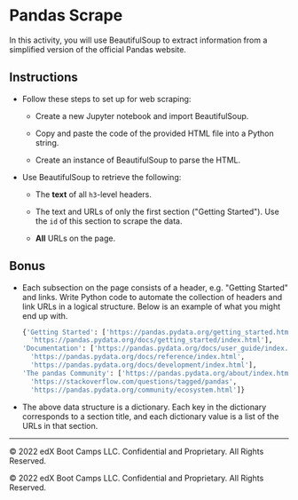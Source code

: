 # Pandas Scrape

In this activity, you will use BeautifulSoup to extract information from a simplified version of the official Pandas website.

## Instructions

* Follow these steps to set up for web scraping:

  * Create a new Jupyter notebook and import BeautifulSoup.
  
  * Copy and paste the code of the provided HTML file into a Python string.

  * Create an instance of BeautifulSoup to parse the HTML.

* Use BeautifulSoup to retrieve the following:

  * The **text** of all `h3`-level headers.

  * The text and URLs of only the first section ("Getting Started"). Use the `id` of this section to scrape the data.

  * **All** URLs on the page.

## Bonus

* Each subsection on the page consists of a header, e.g. "Getting Started" and links. Write Python code to automate the collection of headers and link URLs in a logical structure. Below is an example of what you might end up with.

  ```python
  {'Getting Started': ['https://pandas.pydata.org/getting_started.html',
    'https://pandas.pydata.org/docs/getting_started/index.html'],
  'Documentation': ['https://pandas.pydata.org/docs/user_guide/index.html',
    'https://pandas.pydata.org/docs/reference/index.html',
    'https://pandas.pydata.org/docs/development/index.html'],
  'The pandas Community': ['https://pandas.pydata.org/about/index.html',
    'https://stackoverflow.com/questions/tagged/pandas',
    'https://pandas.pydata.org/community/ecosystem.html']}
  ```

* The above data structure is a dictionary. Each key in the dictionary corresponds to a section title, and each dictionary value is a list of the URLs in that section.

- - -

© 2022 edX Boot Camps LLC. Confidential and Proprietary. All Rights Reserved.


© 2022 edX Boot Camps LLC. Confidential and Proprietary. All Rights Reserved.